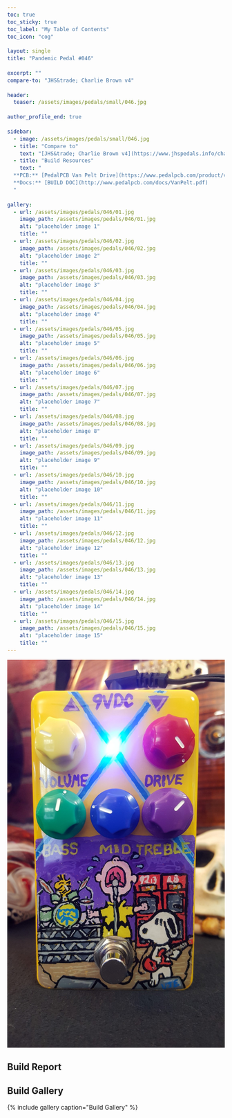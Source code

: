 ```yaml
---
toc: true
toc_sticky: true
toc_label: "My Table of Contents"
toc_icon: "cog"

layout: single
title: "Pandemic Pedal #046"

excerpt: ""
compare-to: "JHS&trade; Charlie Brown v4"

header:
  teaser: /assets/images/pedals/small/046.jpg

author_profile_end: true

sidebar:
  - image: /assets/images/pedals/small/046.jpg
  - title: "Compare to"
    text: "[JHS&trade; Charlie Brown v4](https://www.jhspedals.info/charlie-brown)"
  - title: "Build Resources"
    text: "
  **PCB:** [PedalPCB Van Pelt Drive](https://www.pedalpcb.com/product/vanpelt/)<br>
  **Docs:** [BUILD DOC](http://www.pedalpcb.com/docs/VanPelt.pdf)
  "

gallery:
  - url: /assets/images/pedals/046/01.jpg
    image_path: /assets/images/pedals/046/01.jpg
    alt: "placeholder image 1"
    title: ""
  - url: /assets/images/pedals/046/02.jpg
    image_path: /assets/images/pedals/046/02.jpg
    alt: "placeholder image 2"
    title: ""
  - url: /assets/images/pedals/046/03.jpg
    image_path: /assets/images/pedals/046/03.jpg
    alt: "placeholder image 3"
    title: ""
  - url: /assets/images/pedals/046/04.jpg
    image_path: /assets/images/pedals/046/04.jpg
    alt: "placeholder image 4"
    title: ""
  - url: /assets/images/pedals/046/05.jpg
    image_path: /assets/images/pedals/046/05.jpg
    alt: "placeholder image 5"
    title: ""
  - url: /assets/images/pedals/046/06.jpg
    image_path: /assets/images/pedals/046/06.jpg
    alt: "placeholder image 6"
    title: ""
  - url: /assets/images/pedals/046/07.jpg
    image_path: /assets/images/pedals/046/07.jpg
    alt: "placeholder image 7"
    title: ""
  - url: /assets/images/pedals/046/08.jpg
    image_path: /assets/images/pedals/046/08.jpg
    alt: "placeholder image 8"
    title: ""
  - url: /assets/images/pedals/046/09.jpg
    image_path: /assets/images/pedals/046/09.jpg
    alt: "placeholder image 9"
    title: ""
  - url: /assets/images/pedals/046/10.jpg
    image_path: /assets/images/pedals/046/10.jpg
    alt: "placeholder image 10"
    title: ""
  - url: /assets/images/pedals/046/11.jpg
    image_path: /assets/images/pedals/046/11.jpg
    alt: "placeholder image 11"
    title: ""
  - url: /assets/images/pedals/046/12.jpg
    image_path: /assets/images/pedals/046/12.jpg
    alt: "placeholder image 12"
    title: ""
  - url: /assets/images/pedals/046/13.jpg
    image_path: /assets/images/pedals/046/13.jpg
    alt: "placeholder image 13"
    title: ""
  - url: /assets/images/pedals/046/14.jpg
    image_path: /assets/images/pedals/046/14.jpg
    alt: "placeholder image 14"
    title: ""
  - url: /assets/images/pedals/046/15.jpg
    image_path: /assets/images/pedals/046/15.jpg
    alt: "placeholder image 15"
    title: ""
---
```


[![header](/assets/images/pedals/046.jpg)](/assets/images/pedals/046.jpg)

## Build Report ##



## Build Gallery ##

{% include gallery caption="Build Gallery" %}